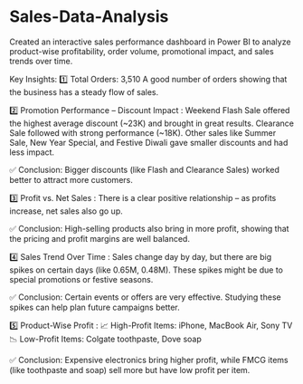 # Sales-Data-Analysis
Created an interactive sales performance dashboard in Power BI to analyze product-wise profitability, order volume, promotional impact, and sales trends over time.

 Key Insights:
1️⃣ Total Orders: 3,510
A good number of orders showing that the business has a steady flow of sales.

2️⃣ Promotion Performance – Discount Impact : 
Weekend Flash Sale offered the highest average discount (~23K) and brought in great results.
Clearance Sale followed with strong performance (~18K).
Other sales like Summer Sale, New Year Special, and Festive Diwali gave smaller discounts and had less impact.

✅ Conclusion: Bigger discounts (like Flash and Clearance Sales) worked better to attract more customers.

3️⃣ Profit vs. Net Sales : 
There is a clear positive relationship – as profits increase, net sales also go up.

✅ Conclusion: High-selling products also bring in more profit, showing that the pricing and profit margins are well balanced.

4️⃣ Sales Trend Over Time : 
Sales change day by day, but there are big spikes on certain days (like 0.65M, 0.48M).
These spikes might be due to special promotions or festive seasons.

✅ Conclusion: Certain events or offers are very effective. Studying these spikes can help plan future campaigns better.

5️⃣ Product-Wise Profit : 
📈 High-Profit Items: iPhone, MacBook Air, Sony TV
📉 Low-Profit Items: Colgate toothpaste, Dove soap

✅ Conclusion: Expensive electronics bring higher profit, while FMCG items (like toothpaste and soap) sell more but have low profit per item.
